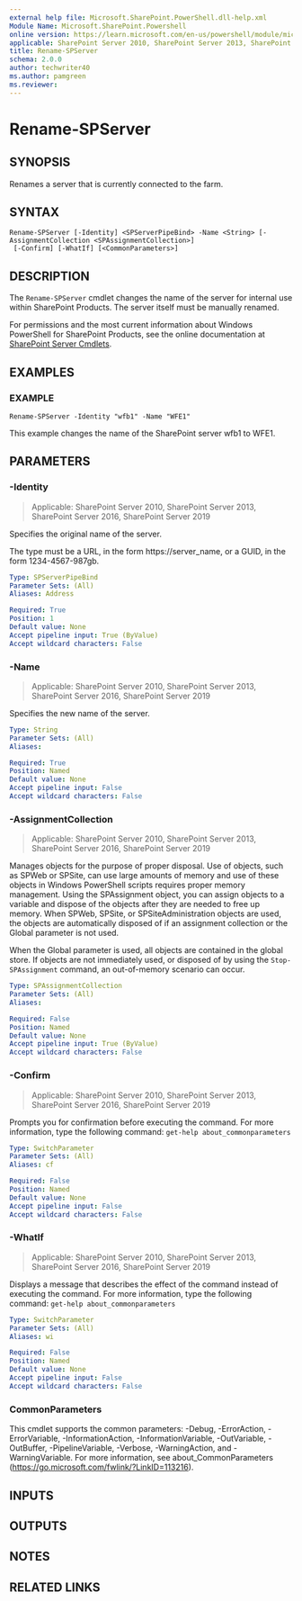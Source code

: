 ```yaml
---
external help file: Microsoft.SharePoint.PowerShell.dll-help.xml
Module Name: Microsoft.SharePoint.Powershell
online version: https://learn.microsoft.com/en-us/powershell/module/microsoft.sharepoint.powershell/rename-spserver
applicable: SharePoint Server 2010, SharePoint Server 2013, SharePoint Server 2016, SharePoint Server 2019
title: Rename-SPServer
schema: 2.0.0
author: techwriter40
ms.author: pamgreen
ms.reviewer:
---
```


# Rename-SPServer

## SYNOPSIS
Renames a server that is currently connected to the farm.

## SYNTAX

```
Rename-SPServer [-Identity] <SPServerPipeBind> -Name <String> [-AssignmentCollection <SPAssignmentCollection>]
 [-Confirm] [-WhatIf] [<CommonParameters>]
```

## DESCRIPTION
The `Rename-SPServer` cmdlet changes the name of the server for internal use within SharePoint Products.
The server itself must be manually renamed.

For permissions and the most current information about Windows PowerShell for SharePoint Products, see the online documentation at [SharePoint Server Cmdlets](https://learn.microsoft.com/powershell/sharepoint/sharepoint-server/sharepoint-server-cmdlets).

## EXAMPLES

### EXAMPLE
```
Rename-SPServer -Identity "wfb1" -Name "WFE1"
```

This example changes the name of the SharePoint server wfb1 to WFE1.

## PARAMETERS

### -Identity

> Applicable: SharePoint Server 2010, SharePoint Server 2013, SharePoint Server 2016, SharePoint Server 2019

Specifies the original name of the server.

The type must be a URL, in the form https://server_name, or a GUID, in the form 1234-4567-987gb.

```yaml
Type: SPServerPipeBind
Parameter Sets: (All)
Aliases: Address

Required: True
Position: 1
Default value: None
Accept pipeline input: True (ByValue)
Accept wildcard characters: False
```

### -Name

> Applicable: SharePoint Server 2010, SharePoint Server 2013, SharePoint Server 2016, SharePoint Server 2019

Specifies the new name of the server.

```yaml
Type: String
Parameter Sets: (All)
Aliases:

Required: True
Position: Named
Default value: None
Accept pipeline input: False
Accept wildcard characters: False
```

### -AssignmentCollection

> Applicable: SharePoint Server 2010, SharePoint Server 2013, SharePoint Server 2016, SharePoint Server 2019

Manages objects for the purpose of proper disposal.
Use of objects, such as SPWeb or SPSite, can use large amounts of memory and use of these objects in Windows PowerShell scripts requires proper memory management.
Using the SPAssignment object, you can assign objects to a variable and dispose of the objects after they are needed to free up memory.
When SPWeb, SPSite, or SPSiteAdministration objects are used, the objects are automatically disposed of if an assignment collection or the Global parameter is not used.

When the Global parameter is used, all objects are contained in the global store.
If objects are not immediately used, or disposed of by using the `Stop-SPAssignment` command, an out-of-memory scenario can occur.

```yaml
Type: SPAssignmentCollection
Parameter Sets: (All)
Aliases:

Required: False
Position: Named
Default value: None
Accept pipeline input: True (ByValue)
Accept wildcard characters: False
```

### -Confirm

> Applicable: SharePoint Server 2010, SharePoint Server 2013, SharePoint Server 2016, SharePoint Server 2019

Prompts you for confirmation before executing the command.
For more information, type the following command: `get-help about_commonparameters`

```yaml
Type: SwitchParameter
Parameter Sets: (All)
Aliases: cf

Required: False
Position: Named
Default value: None
Accept pipeline input: False
Accept wildcard characters: False
```

### -WhatIf

> Applicable: SharePoint Server 2010, SharePoint Server 2013, SharePoint Server 2016, SharePoint Server 2019

Displays a message that describes the effect of the command instead of executing the command.
For more information, type the following command: `get-help about_commonparameters`

```yaml
Type: SwitchParameter
Parameter Sets: (All)
Aliases: wi

Required: False
Position: Named
Default value: None
Accept pipeline input: False
Accept wildcard characters: False
```

### CommonParameters
This cmdlet supports the common parameters: -Debug, -ErrorAction, -ErrorVariable, -InformationAction, -InformationVariable, -OutVariable, -OutBuffer, -PipelineVariable, -Verbose, -WarningAction, and -WarningVariable. For more information, see about_CommonParameters (https://go.microsoft.com/fwlink/?LinkID=113216).

## INPUTS

## OUTPUTS

## NOTES

## RELATED LINKS
